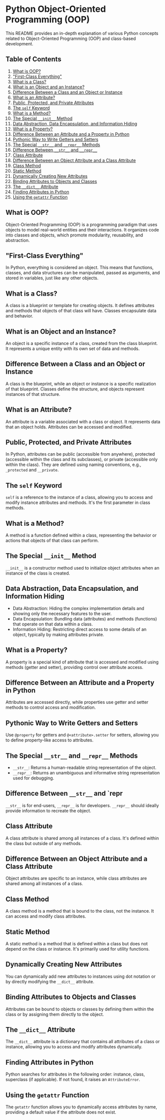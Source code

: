 # Python Object-Oriented Programming (OOP)

This README provides an in-depth explanation of various Python concepts related to Object-Oriented Programming (OOP) and class-based development.

## Table of Contents
1. [What is OOP?](#what-is-oop)
2. ["First-Class Everything"](#first-class-everything)
3. [What is a Class?](#what-is-a-class)
4. [What is an Object and an Instance?](#what-is-an-object-and-an-instance)
5. [Difference Between a Class and an Object or Instance](#difference-between-a-class-and-an-object-or-instance)
6. [What is an Attribute?](#what-is-an-attribute)
7. [Public, Protected, and Private Attributes](#public-protected-and-private-attributes)
8. [The `self` Keyword](#the-self-keyword)
9. [What is a Method?](#what-is-a-method)
10. [The Special `__init__` Method](#the-special-__init__-method)
11. [Data Abstraction, Data Encapsulation, and Information Hiding](#data-abstraction-data-encapsulation-and-information-hiding)
12. [What is a Property?](#what-is-a-property)
13. [Difference Between an Attribute and a Property in Python](#difference-between-an-attribute-and-a-property-in-python)
14. [Pythonic Way to Write Getters and Setters](#pythonic-way-to-write-getters-and-setters)
15. [The Special `__str__` and `__repr__` Methods](#the-special-__str__-and-__repr__-methods)
16. [Difference Between `__str__` and `__repr__`](#difference-between-__str__-and-__repr__)
17. [Class Attribute](#class-attribute)
18. [Difference Between an Object Attribute and a Class Attribute](#difference-between-an-object-attribute-and-a-class-attribute)
19. [Class Method](#class-method)
20. [Static Method](#static-method)
21. [Dynamically Creating New Attributes](#dynamically-creating-new-attributes)
22. [Binding Attributes to Objects and Classes](#binding-attributes-to-objects-and-classes)
23. [The `__dict__` Attribute](#the-__dict__-attribute)
24. [Finding Attributes in Python](#finding-attributes-in-python)
25. [Using the `getattr` Function](#using-the-getattr-function)

## What is OOP?

Object-Oriented Programming (OOP) is a programming paradigm that uses objects to model real-world entities and their interactions. It organizes code into classes and objects, which promote modularity, reusability, and abstraction.

## "First-Class Everything"

In Python, everything is considered an object. This means that functions, classes, and data structures can be manipulated, passed as arguments, and stored in variables, just like any other objects.

## What is a Class?

A class is a blueprint or template for creating objects. It defines attributes and methods that objects of that class will have. Classes encapsulate data and behavior.

## What is an Object and an Instance?

An object is a specific instance of a class, created from the class blueprint. It represents a unique entity with its own set of data and methods.

## Difference Between a Class and an Object or Instance

A class is the blueprint, while an object or instance is a specific realization of that blueprint. Classes define the structure, and objects represent instances of that structure.

## What is an Attribute?

An attribute is a variable associated with a class or object. It represents data that an object holds. Attributes can be accessed and modified.

## Public, Protected, and Private Attributes

In Python, attributes can be public (accessible from anywhere), protected (accessible within the class and its subclasses), or private (accessible only within the class). They are defined using naming conventions, e.g., `_protected` and `__private`.

## The `self` Keyword

`self` is a reference to the instance of a class, allowing you to access and modify instance attributes and methods. It's the first parameter in class methods.

## What is a Method?

A method is a function defined within a class, representing the behavior or actions that objects of that class can perform.

## The Special `__init__` Method

`__init__` is a constructor method used to initialize object attributes when an instance of the class is created.

## Data Abstraction, Data Encapsulation, and Information Hiding

- Data Abstraction: Hiding the complex implementation details and showing only the necessary features to the user.
- Data Encapsulation: Bundling data (attributes) and methods (functions) that operate on that data within a class.
- Information Hiding: Restricting direct access to some details of an object, typically by making attributes private.

## What is a Property?

A property is a special kind of attribute that is accessed and modified using methods (getter and setter), providing control over attribute access.

## Difference Between an Attribute and a Property in Python

Attributes are accessed directly, while properties use getter and setter methods to control access and modification.

## Pythonic Way to Write Getters and Setters

Use `@property` for getters and `@<attribute>.setter` for setters, allowing you to define property-like access to attributes.

## The Special `__str__` and `__repr__` Methods

- `__str__`: Returns a human-readable string representation of the object.
- `__repr__`: Returns an unambiguous and informative string representation used for debugging.

## Difference Between `__str__` and `__repr__

`__str__` is for end-users, `__repr__` is for developers. `__repr__` should ideally provide information to recreate the object.

## Class Attribute

A class attribute is shared among all instances of a class. It's defined within the class but outside of any methods.

## Difference Between an Object Attribute and a Class Attribute

Object attributes are specific to an instance, while class attributes are shared among all instances of a class.

## Class Method

A class method is a method that is bound to the class, not the instance. It can access and modify class attributes.

## Static Method

A static method is a method that is defined within a class but does not depend on the class or instance. It's primarily used for utility functions.

## Dynamically Creating New Attributes

You can dynamically add new attributes to instances using dot notation or by directly modifying the `__dict__` attribute.

## Binding Attributes to Objects and Classes

Attributes can be bound to objects or classes by defining them within the class or by assigning them directly to the object.

## The `__dict__` Attribute

The `__dict__` attribute is a dictionary that contains all attributes of a class or instance, allowing you to access and modify attributes dynamically.

## Finding Attributes in Python

Python searches for attributes in the following order: instance, class, superclass (if applicable). If not found, it raises an `AttributeError`.

## Using the `getattr` Function

The `getattr` function allows you to dynamically access attributes by name, providing a default value if the attribute does not exist.

